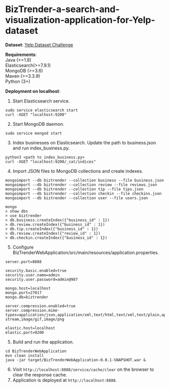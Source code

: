 # BizTrender-a-search-and-visualization-application-for-Yelp-dataset

**Dataset**: [Yelp Dataset Challenge](https://www.yelp.com/dataset)

**Requirements**:  
Java (>=1.8)  
Elasticsearch(>=7.9.1)  
MongoDB (>=3.6)  
Maven (>=3.3.9)  
Python (3+)  

**Deployment on localhost**:  
1) Start Elasticsearch service.  
```
sudo service elasticsearch start
curl -XGET "localhost:9200"
```
2) Start MongoDB daemon.  
```
sudo service mongod start
```
3) Index businesses on Elasticsearch. Update the path to business.json and run index_business.py.  
```
python3 <path to index_business.py>
curl -XGET "localhost:9200/_cat/indices"
```  
4) Import JSON files to MongoDB collections and create indexes.  
```
mongoimport --db biztrender --collection business --file business.json
mongoimport --db biztrender --collection review --file reviews.json
mongoimport --db biztrender --collection tip --file tips.json
mongoimport --db biztrender --collection checkin --file checkins.json
mongoimport --db biztrender --collection user --file users.json

mongo
> show dbs
> use biztrender
> db.business.createIndex({"business_id" : 1})
> db.review.createIndex({"business_id" : 1})
> db.tip.createIndex({"business_id" : 1})
> db.review.createIndex({"review_id" : 1})
> db.checkin.createIndex({"business_id" : 1})
```  
5) Configure BizTrenderWebApplication/src/main/resources/application.properties.  
```
server.port=8888  

security.basic.enabled=true
security.user.name=admin
security.user.password=admin@987

mongo.host=localhost
mongo.port=27017
mongo.db=biztrender

server.compression.enabled=true
server.compression.mime-types=application/json,application/xml,text/html,text/xml,text/plain,application/javascript,text/css,application/octet-stream,image/gif,image/png

elastic.host=localhost
elastic.port=9200
```  
5) Build and run the application.  
```
cd BizTrenderWebApplication
mvn clean install
java -jar target/BizTrenderWebApplication-0.0.1-SNAPSHOT.war &
```  
6) Visit ```http://localhost:8888/service/cache/clear``` on the browser to clear the response cache.  
7) Application is deployed at ```http://localhost:8888```.  

